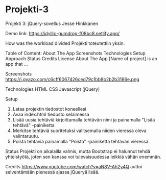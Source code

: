 # Projekti-3
Projekti 3: jQuery-sovellus
Jesse Hinkkanen

Demo link:
https://idyllic-gumdrop-f08bc8.netlify.app/

How was the workload divided
Projekti toteutettiin yksin.

Table of Content:
About The App
Screenshots
Technologies
Setup
Approach
Status
Credits
License
About The App
[Name of project] is an app that ...

Screenshots
https://i.gyazo.com/c6cff6067426ced79c1bb8b2b2b3186e.png




Technologies
HTML
CSS
Javascript (jQuery)

Setup
1. Lataa projektin tiedostot koneellesi
2. Avaa index.html tiedosto selaimessa
3. Lisää uusia tehtäviä kirjoittamalla tehtävän nimi ja painamalla "Lisää tehtävä" -painiketta
4. Merkitse tehtäviä suoritetuksi valitsemalla niiden vieressä oleva valintaruutu.
5. Poista tehtäviä painamalla "Poista" -painiketta tehtävän vieressä.


Status
Projekti on aikalailla valmis, mutta Bootstrap ei halunnut tehdä yhteistyötä, joten sen kanssa voi tulevaisuudessa leikkiä vähän enemmän.

Credits
https://www.youtube.com/watch?v=aN8V-Ah2y4Q auttoi selventämään pienessä ajassa jQueryä lisää.
